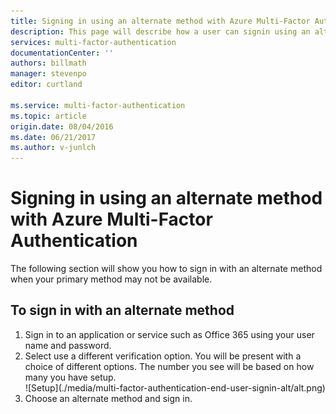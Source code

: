 ```yaml
---
title: Signing in using an alternate method with Azure Multi-Factor Authentication
description: This page will describe how a user can signin using an alternate method with Azure MFA.
services: multi-factor-authentication
documentationCenter: ''
authors: billmath
manager: stevenpo
editor: curtland

ms.service: multi-factor-authentication
ms.topic: article
origin.date: 08/04/2016
ms.date: 06/21/2017
ms.author: v-junlch
---
```


# Signing in using an alternate method with Azure Multi-Factor Authentication

The following section will show you how to sign in with an alternate method when your primary method may not be available.

## To sign in with an alternate method

<ol>

<li>Sign in to an application or service such as Office 365 using your user name and password.</li>
<li>Select use a different verification option.  You will be present with a choice of different options. The number you see will be based on how many you have setup.</li>

<center>![Setup](./media/multi-factor-authentication-end-user-signin-alt/alt.png)</center>

<li>Choose an alternate method and sign in.</li>